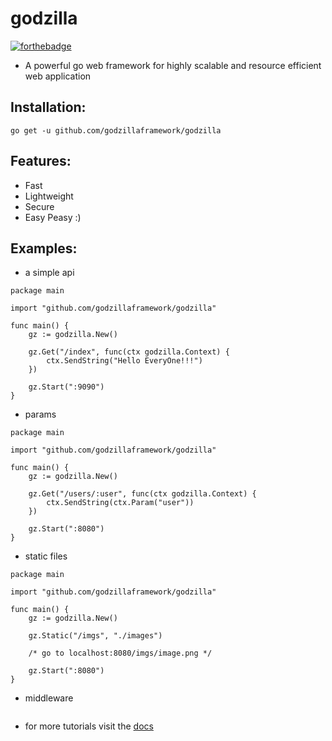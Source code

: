 # godzilla

[![forthebadge](https://forthebadge.com/images/badges/made-with-go.svg)](https://forthebadge.com)

- A powerful go web framework for highly scalable and resource efficient web application

## Installation:
```
go get -u github.com/godzillaframework/godzilla
```

## Features:
- Fast
- Lightweight
- Secure
- Easy Peasy :)

## Examples:

- a simple api

```golang
package main

import "github.com/godzillaframework/godzilla"

func main() {
	gz := godzilla.New()

	gz.Get("/index", func(ctx godzilla.Context) {
		ctx.SendString("Hello EveryOne!!!")
	})

	gz.Start(":9090")
}
```

- params
```golang
package main

import "github.com/godzillaframework/godzilla"

func main() {
    gz := godzilla.New()

    gz.Get("/users/:user", func(ctx godzilla.Context) {
        ctx.SendString(ctx.Param("user"))
    })

    gz.Start(":8080")
}
```

- static files
```golang
package main

import "github.com/godzillaframework/godzilla"

func main() {
    gz := godzilla.New()

    gz.Static("/imgs", "./images")

    /* go to localhost:8080/imgs/image.png */

    gz.Start(":8080")
}
```

- middleware
```
```

- for more tutorials visit the [docs](https://github.com/godzillaframework/godzilla/blob/master/docs/learngodzilla.md)